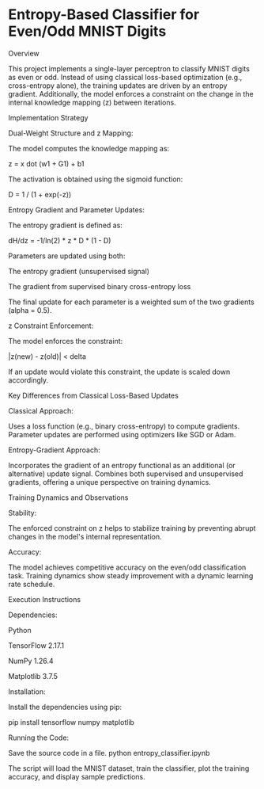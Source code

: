 # Entropy-Based Classifier for Even/Odd MNIST Digits

Overview

This project implements a single-layer perceptron to classify MNIST digits as even or odd. Instead of using classical loss-based optimization (e.g., cross-entropy alone), the training updates are driven by an entropy gradient. Additionally, the model enforces a constraint on the change in the internal knowledge mapping (z) between iterations.

Implementation Strategy

Dual-Weight Structure and z Mapping:

  The model computes the knowledge mapping as:
  
  z = x dot (w1 + G1) + b1
  
  The activation is obtained using the sigmoid function:
  
  D = 1 / (1 + exp(-z))

Entropy Gradient and Parameter Updates:

  The entropy gradient is defined as:
  
  dH/dz = -1/ln(2) * z * D * (1 - D)
  
  Parameters are updated using both:
  
  The entropy gradient (unsupervised signal)
  
  The gradient from supervised binary cross-entropy loss
  
  The final update for each parameter is a weighted sum of the two gradients (alpha = 0.5).
  
z Constraint Enforcement:

  The model enforces the constraint:
  
  |z(new) - z(old)| < delta
  
  If an update would violate this constraint, the update is scaled down accordingly.

Key Differences from Classical Loss-Based Updates

Classical Approach:

  Uses a loss function (e.g., binary cross-entropy) to compute gradients.
  Parameter updates are performed using optimizers like SGD or Adam.
  
Entropy-Gradient Approach:

  Incorporates the gradient of an entropy functional as an additional (or alternative) update signal.
  Combines both supervised and unsupervised gradients, offering a unique perspective on training dynamics.
  
Training Dynamics and Observations

Stability:

  The enforced constraint on z helps to stabilize training by preventing abrupt changes in the model's internal representation.
  
Accuracy:

  The model achieves competitive accuracy on the even/odd classification task.
  Training dynamics show steady improvement with a dynamic learning rate schedule.  
  
Execution Instructions

Dependencies:

Python 

TensorFlow 2.17.1

NumPy 1.26.4

Matplotlib 3.7.5

Installation:

Install the dependencies using pip:

pip install tensorflow numpy matplotlib

Running the Code:

Save the source code in a file.
python entropy_classifier.ipynb

The script will load the MNIST dataset, train the classifier, plot the training accuracy, and display sample predictions.
